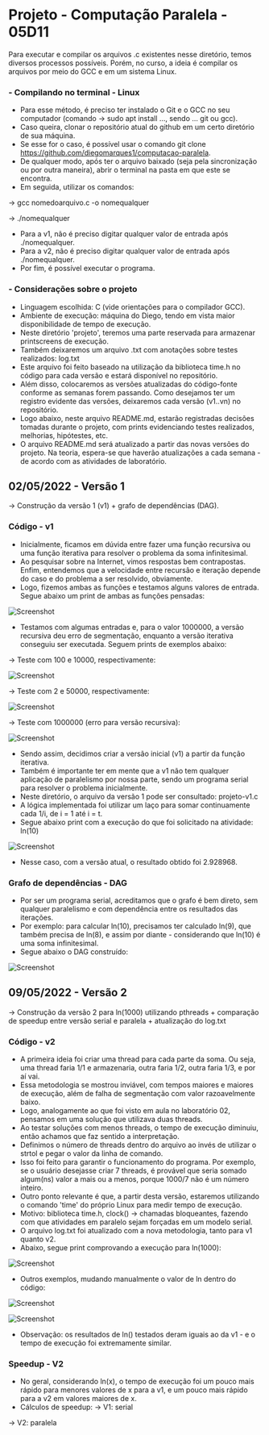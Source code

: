 # Projeto - Computação Paralela - 05D11

Para executar e compilar os arquivos .c existentes nesse diretório, temos diversos processos possíveis.
Porém, no curso, a ideia é compilar os arquivos por meio do GCC e em um sistema Linux.

### - Compilando no terminal - Linux

- Para esse método, é preciso ter instalado o Git e o GCC no seu computador (comando -> sudo apt install ..., sendo ... git ou gcc).
- Caso queira, clonar o repositório atual do github em um certo diretório de sua máquina.
- Se esse for o caso, é possível usar o comando git clone https://github.com/diegomarques1/computacao-paralela.
- De qualquer modo, após ter o arquivo baixado (seja pela sincronização ou por outra maneira), abrir o terminal na pasta em que este se encontra.
- Em seguida, utilizar os comandos:

-> gcc nomedoarquivo.c -o nomequalquer

-> ./nomequalquer

- Para a v1, não é preciso digitar qualquer valor de entrada após ./nomequalquer.
- Para a v2, não é preciso digitar qualquer valor de entrada após ./nomequalquer.
- Por fim, é possível executar o programa.

### - Considerações sobre o projeto

- Linguagem escolhida: C (vide orientações para o compilador GCC).
- Ambiente de execução: máquina do Diego, tendo em vista maior disponibilidade de tempo de execução.
- Neste diretório 'projeto', teremos uma parte reservada para armazenar printscreens de execução.
- Também deixaremos um arquivo .txt com anotações sobre testes realizados: log.txt
- Este arquivo foi feito baseado na utilização da biblioteca time.h no código para cada versão e estará disponível no repositório.
- Além disso, colocaremos as versões atualizadas do código-fonte conforme as semanas forem passando. Como desejamos ter um registro evidente das versões, deixaremos cada versão (v1..vn) no repositório.
- Logo abaixo, neste arquivo README.md, estarão registradas decisões tomadas durante o projeto, com prints evidenciando testes realizados, melhorias, hipótestes, etc.
- O arquivo README.md será atualizado a partir das novas versões do projeto. Na teoria, espera-se que haverão atualizações a cada semana - de acordo com as atividades de laboratório.

## 02/05/2022 - Versão 1

-> Construção da versão 1 (v1) + grafo de dependências (DAG).

### Código - v1

- Inicialmente, ficamos em dúvida entre fazer uma função recursiva ou uma função iterativa para resolver o problema da soma infinitesimal.
- Ao pesquisar sobre na Internet, vimos respostas bem contrapostas. Enfim, entendemos que a velocidade entre recursão e iteração depende do caso e do problema a ser resolvido, obviamente.
- Logo, fizemos ambas as funções e testamos alguns valores de entrada. Segue abaixo um print de ambas as funções pensadas:

![Screenshot](https://github.com/diegomarques1/computacao-paralela/blob/main/projeto/prints/v1/print-ideia-inicial.png?raw=true)

- Testamos com algumas entradas e, para o valor 1000000, a versão recursiva deu erro de segmentação, enquanto a versão iterativa conseguiu ser executada. Seguem prints de exemplos abaixo:

-> Teste com 100 e 10000, respectivamente:

![Screenshot](https://github.com/diegomarques1/computacao-paralela/blob/main/projeto/prints/v1/print-teste-01.png?raw=true)

-> Teste com 2 e 50000, respectivamente:

![Screenshot](https://github.com/diegomarques1/computacao-paralela/blob/main/projeto/prints/v1/print-teste-02.png?raw=true)

-> Teste com 1000000 (erro para versão recursiva):

![Screenshot](https://github.com/diegomarques1/computacao-paralela/blob/main/projeto/prints/v1/print-teste-03.png?raw=true)

- Sendo assim, decidimos criar a versão inicial (v1) a partir da função iterativa. 
- Também é importante ter em mente que a v1 não tem qualquer aplicação de paralelismo por nossa parte, sendo um programa serial para resolver o problema inicialmente.
- Neste diretório, o arquivo da versão 1 pode ser consultado: projeto-v1.c
- A lógica implementada foi utilizar um laço para somar continuamente cada 1/i, de i = 1 até i = t.
- Segue abaixo print com a execução do que foi solicitado na atividade: ln(10)

![Screenshot](https://github.com/diegomarques1/computacao-paralela/blob/main/projeto/prints/v1/print-execucao-ln10-v1.png?raw=true)

- Nesse caso, com a versão atual, o resultado obtido foi 2.928968.

### Grafo de dependências - DAG

- Por ser um programa serial, acreditamos que o grafo é bem direto, sem qualquer paralelismo e com dependência entre os resultados das iterações.
- Por exemplo: para calcular ln(10), precisamos ter calculado ln(9), que também precisa de ln(8), e assim por diante - considerando que ln(10) é uma soma infinitesimal.
- Segue abaixo o DAG construído:

![Screenshot](https://github.com/diegomarques1/computacao-paralela/blob/main/projeto/dag-grafo-v1.png?raw=true)

## 09/05/2022 - Versão 2

-> Construção da versão 2 para ln(1000) utilizando pthreads + comparação de speedup entre versão serial e paralela + atualização do log.txt

### Código - v2

- A primeira ideia foi criar uma thread para cada parte da soma. Ou seja, uma thread faria 1/1 e armazenaria, outra faria 1/2, outra faria 1/3, e por aí vai.
- Essa metodologia se mostrou inviável, com tempos maiores e maiores de execução, além de falha de segmentação com valor razoavelmente baixo.
- Logo, analogamente ao que foi visto em aula no laboratório 02, pensamos em uma solução que utilizava duas threads.
- Ao testar soluções com menos threads, o tempo de execução diminuiu, então achamos que faz sentido a interpretação.
- Definimos o número de threads dentro do arquivo ao invés de utilizar o strtol e pegar o valor da linha de comando.
- Isso foi feito para garantir o funcionamento do programa. Por exemplo, se o usuário desejasse criar 7 threads, é provável que seria somado algum(ns) valor a mais ou a menos, porque 1000/7 não é um número inteiro.
- Outro ponto relevante é que, a partir desta versão, estaremos utilizando o comando 'time' do próprio Linux para medir tempo de execução.
- Motivo: biblioteca time.h, clock() -> chamadas bloqueantes, fazendo com que atividades em paralelo sejam forçadas em um modelo serial.
- O arquivo log.txt foi atualizado com a nova metodologia, tanto para v1 quanto v2.
- Abaixo, segue print comprovando a execução para ln(1000):

![Screenshot](?raw=true)

- Outros exemplos, mudando manualmente o valor de ln dentro do código:

![Screenshot](?raw=true)

![Screenshot](?raw=true)

- Observação: os resultados de ln() testados deram iguais ao da v1 - e o tempo de execução foi extremamente similar.

### Speedup - V2

- No geral, considerando ln(x), o tempo de execução foi um pouco mais rápido para menores valores de x para a v1, e um pouco mais rápido para a v2 em valores maiores de x.
- Cálculos de speedup:
-> V1: serial

-> V2: paralela
